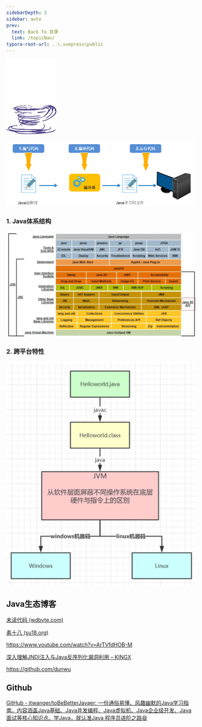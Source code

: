 ```yaml
---
sidebarDepth: 3
sidebar: auto
prev:
  text: Back To 目录
  link: /topicNav/
typora-root-url: ..\.vuepress\public
---
```


![202112111636464](/images/java/202112111636464.gif)

![image-20230304003630443](/images/java/image-20230304003630443.png)

### 1. Java体系结构

<img src="/images/java/image-20210325204223872.png" alt="image-20210325204223872"  />

### 2. 跨平台特性

<img src="/images/java/image-20210325204628164.png" alt="image-20210325204628164"  />



## Java生态博客

[未读代码 (wdbyte.com)](https://www.wdbyte.com/)

[素十八 (su18.org)](https://su18.org/)

https://www.youtube.com/watch?v=ArTVfdHOB-M

[深入理解JNDI注入与Java反序列化漏洞利用 – KINGX](https://kingx.me/Exploit-Java-Deserialization-with-RMI.html)

https://github.com/dunwu



## Github

[GitHub - itwanger/toBeBetterJavaer: 一份通俗易懂、风趣幽默的Java学习指南，内容涵盖Java基础、Java并发编程、Java虚拟机、Java企业级开发、Java面试等核心知识点。学Java，就认准Java 程序员进阶之路😄](https://github.com/itwanger/toBeBetterJavaer)

